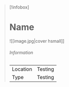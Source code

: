 
> [!infobox]
> # Name
> ![[image.jpg|cover hsmall]]
> ###### Information
> | | |
> |---|---|
> | Location | Testing |
> | Type | Testing |